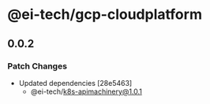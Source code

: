 # @ei-tech/gcp-cloudplatform

## 0.0.2

### Patch Changes

- Updated dependencies [28e5463]
  - @ei-tech/k8s-apimachinery@1.0.1
